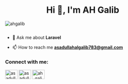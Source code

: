 <h1 align="center">Hi 👋, I'm AH Galib</h1>
<p align="left"> <img src="https://komarev.com/ghpvc/?username=ahgalib&label=Profile%20views&color=0e75b6&style=flat" alt="ahgalib" /> </p>

<p align="left"> <a href="https://twitter.com/" target="blank"><img src="https://img.shields.io/twitter/follow/?logo=twitter&style=for-the-badge" alt="" /></a> </p>

- 💬 Ask me about **Laravel**

- 📫 How to reach me **asadullahalgalib783@gmail.com**

<h3 align="left">Connect with me:</h3>
<p align="left">
<a href="https://linkedin.com/in/asadulla-hal-galib-039795247" target="blank"><img align="center" src="https://raw.githubusercontent.com/rahuldkjain/github-profile-readme-generator/master/src/images/icons/Social/linked-in-alt.svg" alt="asadulla-hal-galib-039795247" height="30" width="40" /></a>
<a href="https://fb.com/asadullahal.galib.1257" target="blank"><img align="center" src="https://raw.githubusercontent.com/rahuldkjain/github-profile-readme-generator/master/src/images/icons/Social/facebook.svg" alt="asadullahal.galib.1257" height="30" width="40" /></a>
<a href="https://instagram.com/ah_galib3" target="blank"><img align="center" src="https://raw.githubusercontent.com/rahuldkjain/github-profile-readme-generator/master/src/images/icons/Social/instagram.svg" alt="ah_galib3" height="30" width="40" /></a>
</p>

